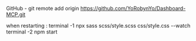 GitHub - git remote add origin https://github.com/YoRobynYo/Dashboard-MCP.git

when restarting : 
terminal -1 npx sass scss/style.scss css/style.css --watch
terminal -2 npm start

